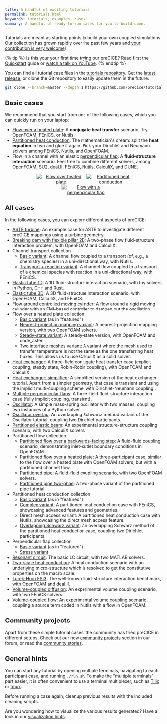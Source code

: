 ```yaml
---
title: A handful of exciting tutorials
permalink: tutorials.html
keywords: tutorials, examples, cases
summary: A handful of ready-to-run cases for you to build upon.
---
```


Tutorials are meant as starting points to build your own coupled simulations. Our collection has grown rapidly over the past few years and [your contribution is very welcome](community-contribute-to-precice.html)!

{% tip %}
Is this your your first time trying our preCICE? Read first the [Quickstart](quickstart.html) guide or [watch a talk on YouTube](https://www.youtube.com/c/preCICECoupling/).
{% endtip %}

You can find all tutorial case files in the [tutorials repository](https://github.com/precice/tutorials). Get the [latest release](https://github.com/precice/tutorials/releases/latest), or clone the Git repository to easily update them in the future:

```bash
git clone --branch=master --depth 1 https://github.com/precice/tutorials.git
```

## Basic cases

We recommend that you start from one of the following cases, which you can quickly run on your laptop:

- [Flow over a heated plate](tutorials-flow-over-heated-plate.html): A **conjugate heat transfer** scenario. Try OpenFOAM, FEniCS, or Nutils.
- [Partitioned heat conduction](tutorials-partitioned-heat-conduction.html): The mathematician's dream: split the **heat equation** in two and glue it again. Pick your Dirichlet and Neumann solvers among FEniCS, Nutils, and OpenFOAM.
- Flow in a channel with an elastic [perpendicular flap](tutorials-perpendicular-flap.html): A **fluid-structure interaction** scenario. Feel free to combine different solvers, among OpenFOAM, SU2, deal.II, FEniCS, Nutils, CalculiX, and DUNE.

<p style="text-align: center">
<a href="tutorials-flow-over-heated-plate.html" title="Tutorial: Flow over heated plate"><img src="images/tutorials-flow-over-heated-plate-example.png" style="margin-left:3%; max-width:31%; max-height:100px;" alt="Flow over heated plate"></a>
<a href="tutorials-partitioned-heat-conduction.html" title="Tutorial: Partitioned heat conduction"><img src="images/tutorials-partitioned-heat-conduction-setup.png" style="max-width:31%; max-height:100px;" alt="Partitioned heat conduction"></a>
<a href="tutorials-perpendicular-flap.html" title="Tutorial: Perpendicular flap"><img src="images/tutorials-perpendicular-flap-physics.png" style="margin-left:3%; max-width:31%; max-height:100px;" alt="Flow with a perpendicular flap"></a>
</p>

## All cases

In the following cases, you can explore different aspects of preCICE:

- [ASTE turbine](tutorials-aste-turbine.html): An example case for ASTE to investigate different preCICE mappings using a turbine geometry.
- [Breaking dam with flexible pillar 2D](tutorials-breaking-dam-2d.html): A two-phase flow fluid-structure interaction problem, with OpenFOAM and CalculiX.
- Channel transport collection
  - [Basic variant](tutorials-channel-transport.html): A channel flow coupled to a transport (of, e.g., a chemistry species) in a uni-directional way, with Nutils.
  - [Transport + reaction variant](tutorials-channel-transport-reaction.html): A channel flow coupled to a transport of a chemical species with reaction in a uni-directional way, with FEniCS.
- [Elastic tube 1D](tutorials-elastic-tube-1d.html): A 1D fluid-structure interaction scenario, with toy solvers in Python, C++ and Rust.
- [Elastic tube 3D](tutorials-elastic-tube-3d.html): A 3D fluid-structure interaction scenario, with OpenFOAM, CalculiX, and FEniCS.
- [Flow around controlled moving cylinder](tutorials-flow-around-controlled-moving-cylinder.html): A flow around a rigid moving cylinder with an FMI-based controller to dampen out the oscillation.
- Flow over a heated plate collection
  - [Basic variant](tutorials-flow-over-heated-plate.html) (as in "featured")
  - [Nearest-projection mapping variant](tutorials-flow-over-heated-plate-nearest-projection.html): A nearest-projection mapping version, with two OpenFOAM solvers.
  - [Steady-state variant](tutorials-flow-over-heated-plate-steady-state.html): A steady-state version, with OpenFOAM and code_aster.
  - [Two interface meshes variant](tutorials-flow-over-heated-plate-two-meshes.html): A variant where the mesh used to transfer temperature is not the same as the one transferring heat fluxes. This allows us to use CalculiX as a solid solver.
- [Heat exchanger](tutorials-heat-exchanger.html): A three-field conjugate heat transfer case (explicit coupling, steady state, Robin-Robin coupling), with OpenFOAM and CalculiX.
- [Heat exchanger: simplified](tutorials-heat-exchanger-simplified.html): A simplified version of the heat exchanger tutorial. Apart from a simpler geometry, that case is transient and using the implicit multi-coupling scheme, with Dirichlet-Neumann coupling..
- [Multiple perpendicular flaps](tutorials-multiple-perpendicular-flaps.html): A three-field fluid-structure interaction case (fully implicit coupling, transient).
- [Oscillator](tutorials-oscillator.html): A simple mass-spring oscillator with two masses, coupling two instances of a Python solver.
- [Oscillator overlap](tutorials-oscillator-overlap.html): An overlapping Schwartz method variant of the Oscillator tutorial, coupling two Dirichlet participants.
- [Partitioned elastic beam](tutorials-partitioned-elastic-beam.html): An experimental structure-structure coupling scenario, with two CalculiX solvers.
- Partitioned flow collection
  - [Partitioned flow over a backwards-facing step](tutorials-partitioned-backwards-facing-step.html): A fluid-fluid coupling scenario, demonstrating inlet-outlet boundary conditions in OpenFOAM.
  - [Partitioned flow over a heated plate](tutorials-flow-over-heated-plate-partitioned-flow.html): A three-participant case, similar to the flow over a heated plate with OpenFOAM solvers, but with a partitioned channel flow.
  - [Partitioned pipe](tutorials-partitioned-pipe.html): A fluid-fluid coupling scenario, with two OpenFOAM solvers.
  - [Partitioned pipe two-phae](tutorials-partitioned-pipe-two-phase.html): A two-phase variant of the partitioned pipe tutorial.
- Partitioned heat conduction collection
  - [Basic variant](tutorials-partitioned-heat-conduction.html) (as in "featured")
  - [Complex variant](tutorials-partitioned-heat-conduction-complex.html): A partitioned heat conduction case with FEniCS, showcasing advanced features and geometries.
  - [Direct mesh access variant](tutorials-partitioned-heat-conduction-direct.html): A partitioned heat conduction case with Nutils, showcasing the direct mesh access feature.
  - [Overlapping Schwarz variant](tutorials-partitioned-heat-conduction-overlap.html): An overlapping Schwarz method of the partitioned heat conduction case, coupling two Dirichlet participants.
- Perpendicular flap collection
  - [Basic variant](tutorials-perpendicular-flap.html) (as in "featured")
  - [Stress variant](tutorials-perpendicular-flap-stress.html)
- [Resonant circuit](tutorials-resonant-circuit.html): The basic LC circuit, with two MATLAB solvers.
- [Two-scale heat conduction](tutorials-two-scale-heat-conduction.html): A heat conduction scenario with an underlying micro-structure which is resolved to get the constitutive properties on the macro scale.
- [Turek-Hron FSI3](tutorials-turek-hron-fsi3.html): The well-known fluid-structure interaction benchmark, with OpenFOAM and deal.II.
- [Volume-coupled diffusion](tutorials-volume-coupled-diffusion.html): An experimental volume coupling scenario, with two FEniCS solvers.
- [Volume-coupled flow](tutorials-volume-coupled-flow.html): An experimental volume coupling scenario, coupling a source term coded in Nutils with a flow in OpenFOAM.

## Community projects

Apart from these simple tutorial cases, the community has tried preCICE in different setups. Check out our new [community projects](https://precice.discourse.group/c/community-projects/11) section in our forum, or read the [community stories](community-projects.html).

## General hints

You can start any tutorial by opening multiple terminals, navigating to each participant case, and running `./run.sh`. To make the "multiple terminals" part easier, it is often convenient to use a terminal multiplexer, such as [Tilix](https://gnunn1.github.io/tilix-web/) or [tmux](https://github.com/tmux/tmux/wiki).

Before running a case again, cleanup previous results with the included cleaning scripts.

Are you wondering how to visualize the various results generated? Have a look in our [visualization hints](tutorials-visualization.html).
